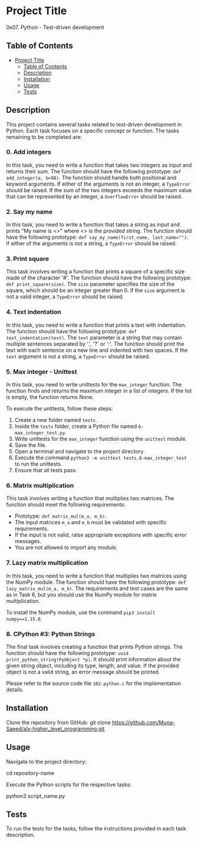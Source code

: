 # Project Title

0x07. Python - Test-driven development

## Table of Contents

- [Project Title](#project-title)
  - [Table of Contents](#table-of-contents)
  - [Description](#description)
  - [Installation](#installation)
  - [Usage](#usage)
  - [Tests](#tests)


## Description

This project contains several tasks related to test-driven development in Python. Each task focuses on a specific concept or function. The tasks remaining to be completed are:

### 0. Add integers

In this task, you need to write a function that takes two integers as input and returns their sum. The function should have the following prototype: `def add_integer(a, b=98)`. The function should handle both positional and keyword arguments. If either of the arguments is not an integer, a `TypeError` should be raised. If the sum of the two integers exceeds the maximum value that can be represented by an integer, a `OverflowError` should be raised.

### 2. Say my name

In this task, you need to write a function that takes a string as input and prints "My name is <<name>>" where <<name>> is the provided string. The function should have the following prototype: `def say_my_name(first_name, last_name="")`. If either of the arguments is not a string, a `TypeError` should be raised.

### 3. Print square

This task involves writing a function that prints a square of a specific size made of the character '#'. The function should have the following prototype: `def print_square(size)`. The `size` parameter specifies the size of the square, which should be an integer greater than 0. If the `size` argument is not a valid integer, a `TypeError` should be raised.

### 4. Text indentation

In this task, you need to write a function that prints a text with indentation. The function should have the following prototype: `def text_indentation(text)`. The `text` parameter is a string that may contain multiple sentences separated by '.', '?' or ':'. The function should print the text with each sentence on a new line and indented with two spaces. If the `text` argument is not a string, a `TypeError` should be raised.

### 5. Max integer - Unittest

In this task, you need to write unittests for the `max_integer` function. The function finds and returns the maximum integer in a list of integers. If the list is empty, the function returns None.

To execute the unittests, follow these steps:

1. Create a new folder named `tests`.
2. Inside the `tests` folder, create a Python file named `6-max_integer_test.py`.
3. Write unittests for the `max_integer` function using the `unittest` module.
4. Save the file.
5. Open a terminal and navigate to the project directory.
6. Execute the command `python3 -m unittest tests.6-max_integer_test` to run the unittests.
7. Ensure that all tests pass.

### 6. Matrix multiplication

This task involves writing a function that multiplies two matrices. The function should meet the following requirements:

- Prototype: `def matrix_mul(m_a, m_b)`.
- The input matrices `m_a` and `m_b` must be validated with specific requirements.
- If the input is not valid, raise appropriate exceptions with specific error messages.
- You are not allowed to import any module.

### 7. Lazy matrix multiplication

In this task, you need to write a function that multiplies two matrices using the NumPy module. The function should have the following prototype: `def lazy_matrix_mul(m_a, m_b)`. The requirements and test cases are the same as in Task 6, but you should use the NumPy module for matrix multiplication.

To install the NumPy module, use the command `pip3 install numpy==1.15.0`.

### 8. CPython #3: Python Strings

The final task involves creating a function that prints Python strings. The function should have the following prototype: `void print_python_string(PyObject *p)`. It should print information about the given string object, including its type, length, and value. If the provided object is not a valid string, an error message should be printed.

Please refer to the source code file `102-python.c` for the implementation details.

## Installation

Clone the repository from GitHub:
git clone https://github.com/Muna-Saeed/alx-higher_level_programming.git

## Usage

Navigate to the project directory:

cd repository-name

Execute the Python scripts for the respective tasks:

python3 script_name.py

## Tests

To run the tests for the tasks, follow the instructions provided in each task description.
